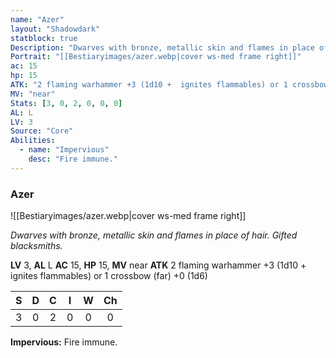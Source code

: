 ```yaml
---
name: "Azer"
layout: "Shadowdark"
statblock: true
Description: "Dwarves with bronze, metallic skin and flames in place of hair. Gifted blacksmiths."
Portrait: "[[Bestiaryimages/azer.webp|cover ws-med frame right]]"
ac: 15
hp: 15
ATK: "2 flaming warhammer +3 (1d10 +  ignites flammables) or 1 crossbow (far) +0 (1d6)"
MV: "near"
Stats: [3, 0, 2, 0, 0, 0]
AL: L
LV: 3
Source: "Core"
Abilities:
  - name: "Impervious"
    desc: "Fire immune."
---
```


### Azer

![[Bestiaryimages/azer.webp|cover ws-med frame right]]

_Dwarves with bronze, metallic skin and flames in place of hair. Gifted blacksmiths._

**LV** 3, **AL** L
**AC** 15, **HP** 15, **MV** near
**ATK** 2 flaming warhammer +3 (1d10 +  ignites flammables) or 1 crossbow (far) +0 (1d6)

|  S  |  D  |  C  |  I  |  W  |  Ch  |
|:---:|:---:|:---:|:---:|:---:|:----:|
| 3 | 0 | 2 | 0 | 0 | 0 |

**Impervious:** Fire immune.

